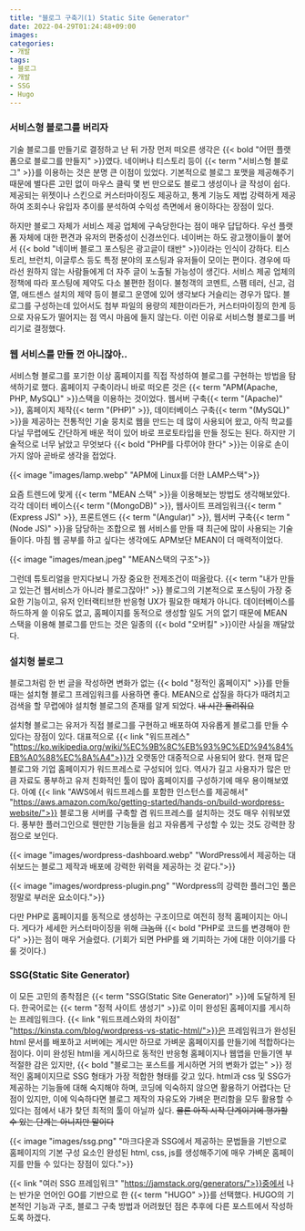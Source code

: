 ```yaml
---
title: "블로그 구축기(1) Static Site Generator"
date: 2022-04-29T01:24:48+09:00
images:
categories:
- 개발
tags:
- 블로그
- 개발
- SSG
- Hugo
---
```


### 서비스형 블로그를 버리자

기술 블로그를 만들기로 결정하고 난 뒤 가장 먼저 떠오른 생각은 {{< bold "어떤 플랫폼으로 블로그를 만들지" >}}였다. 네이버나 티스토리 등이 {{< term "서비스형 블로그" >}}를 이용하는 것은 분명 큰 이점이 있었다. 기본적으로 블로그 포맷을 제공해주기 때문에 별다른 고민 없이 마우스 클릭 몇 번 만으로도 블로그 생성이나 글 작성이 쉽다. 제공되는 위젯이나 스킨으로 커스터마이징도 제공하고, 통계 기능도 제법 강력하게 제공하여 조회수나 유입자 추이를 분석하여 수익성 측면에서 용이하다는 장점이 있다. 

하지만 블로그 자체가 서비스 제공 업체에 구속당한다는 점이 매우 답답하다. 우선 플랫폼 자체에 대한 편견과 유저의 편중성이 신경쓰인다. 네이버는 하도 광고쟁이들이 붙어서 {{< bold "네이버 블로그 포스팅은 광고글이 태반" >}}이라는 인식이 강하다. 티스토리, 브런치, 이글루스 등도 특정 분야의 포스팅과 유저들이 모이는 편이다. 경우에 따라선 원하지 않는 사람들에게 더 자주 글이 노출될 가능성이 생긴다. 서비스 제공 업체의 정책에 따라 포스팅에 제약도 다소 불편한 점이다. 불청객의 코멘트, 스팸 테러, 신고, 검열, 애드센스 설치의 제약 등이 블로그 운영에 있어 생각보다 거슬리는 경우가 많다. 블로그를 구성하는데 있어서도 첨부 파일의 용량의 제한이라든가, 커스터마이징의 한계 등으로 자유도가 떨어지는 점 역시 마음에 들지 않는다. 이런 이유로 서비스형 블로그를 버리기로 결정했다.

### 웹 서비스를 만들 껀 아니잖아..

서비스형 블로그를 포기한 이상 홈페이지를 직접 작성하여 블로그를 구현하는 방법을 탐색하기로 했다. 홈페이지 구축이라니 바로 떠오른 것은 {{< term "APM(Apache, PHP, MySQL)" >}}스택을 이용하는 것이었다. 웹서버 구축{{< term "(Apache)" >}}, 홈페이지 제작{{< term "(PHP)" >}}, 데이터베이스 구축{{< term "(MySQL)" >}}을 제공하는 전통적인 기술 뭉치로 웹을 만드는 데 많이 사용되어 왔고, 아직 학교를 다닐 무렵에도 간단하게 배운 적이 있어 바로 프로토타입을 만들 정도는 된다. 하지만 기술적으로 너무 낡았고 무엇보다 {{< bold "PHP를 다루어야 한다" >}}는 이유로 손이 가지 않아 곧바로 생각을 접었다.

{{< image "images/lamp.webp" "APM에 Linux를 더한 LAMP스택">}}

요즘 트렌드에 맞게 {{< term "MEAN 스택" >}}을 이용해보는 방법도 생각해보았다. 각각 데이터 베이스{{< term "(MongoDB)" >}}, 웹사이트 프레임워크{{< term "(Express JS)" >}}, 프론트엔드 {{< term "(Angular)" >}}, 웹서버 구축{{< term "(Node JS)" >}}을 담당하는 조합으로 웹 서비스를 만들 때 최근에 많이 사용되는 기술들이다. 마침 웹 공부를 하고 싶다는 생각에도 APM보단 MEAN이 더 매력적이었다.

{{< image "images/mean.jpeg" "MEAN스택의 구조">}}

그런데 튜토리얼을 만지다보니 가장 중요한 전제조건이 떠올랐다. {{< term "내가 만들고 있는건 웹서비스가 아니라 블로그잖아!" >}} 블로그의 기본적으로 포스팅이 가장 중요한 기능이고, 유저 인터랙티브한 반응형 UX가 필요한 매체가 아니다. 데이터베이스를 하드하게 쓸 이유도 없고, 홈페이지를 동적으로 생성할 일도 거의 없기 때문에 MEAN 스택을 이용해 블로그를 만드는 것은 일종의 {{< bold "오버킬" >}}이란 사실을 깨달았다. 

### 설치형 블로그

블로그처럼 한 번 글을 작성하면 변화가 없는 {{< bold "정적인 홈페이지" >}}를 만들 때는 설치형 블로그 프레임워크를 사용하면 좋다. MEAN으로 삽질을 하다가 때려치고 검색을 할 무렵에야 설치형 블로그의 존재를 알게 되었다. ~~내 시간 돌려줘요~~

설치형 블로그는 유저가 직접 블로그를 구현하고 배포하여 자유롭게 블로그를 만들 수 있다는 장점이 있다. 대표적으로 {{< link "워드프레스" "https://ko.wikipedia.org/wiki/%EC%9B%8C%EB%93%9C%ED%94%84%EB%A0%88%EC%8A%A4">}}가 오랫동안 대중적으로 사용되어 왔다. 현재 많은 블로그와 기업 홈페이지가 워드프레스로 구성되어 있다. 역사가 길고 사용자가 많은 만큼 자료도 풍부하고 유저 친화적인 툴이 많아 홈페이지를 구성하기에 매우 용이해보였다. 아예 {{< link "AWS에서 워드프레스를 포함한 인스턴스를 제공해서" "https://aws.amazon.com/ko/getting-started/hands-on/build-wordpress-website/">}} 블로그용 서버를 구축할 겸 워드프레스를 설치하는 것도 매우 쉬워보였다. 풍부한 플러그인으로 웬만한 기능들을 쉽고 자유롭게 구성할 수 있는 것도 강력한 장점으로 보인다.

{{< image "images/wordpress-dashboard.webp" "WordPress에서 제공하는 대쉬보드는 블로그 제작과 배포에 강력한 위력을 제공하는 것 같다.">}}

{{< image "images/wordpress-plugin.png" "Wordpress의 강력한 플러그인 풀은 정말로 부러운 요소이다.">}}

다만 PHP로 홈페이지를 동적으로 생성하는 구조이므로 여전히 정적 홈페이지는 아니다. 게다가 세세한 커스터마이징을 위해 ~~그놈의~~ {{< bold "PHP로 코드를 변경해야 한다" >}}는 점이 매우 거슬렸다. (기회가 되면 PHP를 왜 기피하는 가에 대한 이야기를 다룰 것이다.)

### SSG(Static Site Generator)

이 모든 고민의 종착점은 {{< term "SSG(Static Site Generator)" >}}에 도달하게 된다. 한국어로는 {{< term "정적 사이트 생성기" >}}로 이미 완성된 홈페이지를 게시하는 프레임워크다. {{< link "워드프레스와의 차이점" "https://kinsta.com/blog/wordpress-vs-static-html/">}}은 프레임워크가 완성된 html 문서를 배포하고 서버에는 게시만 하므로 가벼운 홈페이지를 만들기에 적합하다는 점이다. 이미 완성된 html을 게시하므로 동적인 반응형 홈페이지나 웹앱을 만들기엔 부적절한 감은 있지만, {{< bold "블로그는 포스트를 게시하면 거의 변화가 없는" >}} 정적인 홈페이지므로 SSG 형태가 가장 적합한 형태를 갖고 있다. html과 css 및 SSG가 제공하는 기능들에 대해 숙지해야 하며, 코딩에 익숙하지 않으면 활용하기 어렵다는 단점이 있지만, 이에 익숙하다면 블로그 제작의 자유도와 가벼운 편리함을 모두 활용할 수 있다는 점에서 내가 찾던 최적의 툴이 아닐까 싶다. ~~물론 아직 시작 단계이기에 평가할 수 있는 단계는 아니지만 말이다~~

{{< image "images/ssg.png" "마크다운과 SSG에서 제공하는 문법들을 기반으로 홈페이지의 기본 구성 요소인 완성된 html, css, js를 생성해주기에 매우 가벼운 홈페이지를 만들 수 있다는 장점이 있다.">}}

{{< link "여러 SSG 프레임워크" "https://jamstack.org/generators/">}}중에서 나는 반가운 언어인 GO를 기반으로 한 {{< term "HUGO" >}}를 선택했다. HUGO의 기본적인 기능과 구조, 블로그 구축 방법과 어려웠던 점은 추후에 다른 포스트에서 작성하도록 하겠다.